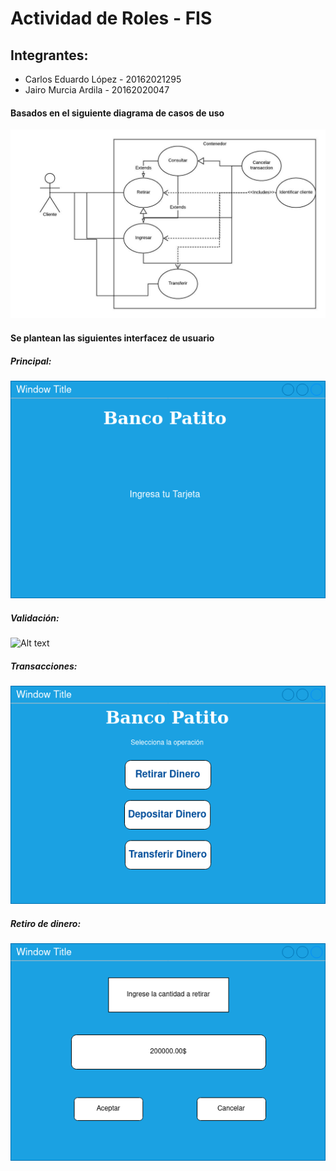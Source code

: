 # Actividad de Roles - FIS

## Integrantes:
- Carlos Eduardo López - 20162021295
- Jairo Murcia Ardila - 20162020047

#### Basados en el siguiente diagrama de casos de uso
![Alt text](https://github.com/CarlosLopez98/Actividad_roles_FIS/blob/master/Diagrama%20casos%20de%20usos.jpeg)

#### Se plantean las siguientes interfacez de usuario

##### Principal:
![Alt text](https://github.com/CarlosLopez98/Actividad_roles_FIS/blob/master/Interfaz%20cajero-Principal.png)

##### Validación:
![Alt text](https://github.com/CarlosLopez98/Actividad_roles_FIS/blob/master/Interfaz%20cajero-Contrase%C3%B1a.png)

##### Transacciones:
![Alt text](https://github.com/CarlosLopez98/Actividad_roles_FIS/blob/master/Interfaz%20cajero-Transacciones.png)

##### Retiro de dinero:
![Alt text](https://github.com/CarlosLopez98/Actividad_roles_FIS/blob/master/Interfaz%20cajero-Retirar_dinero.png)
